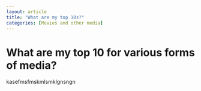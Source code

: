 ```yaml
---
layout: article
title: "What are my top 10s?"
categories: [Movies and other media]
---
```


# What are my top 10 for various forms of media?
kasefmsfmskmlsmklgnsngn